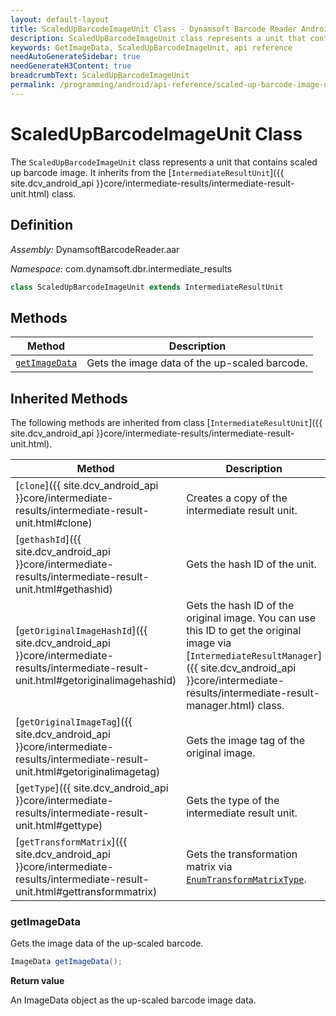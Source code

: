 ```yaml
---
layout: default-layout
title: ScaledUpBarcodeImageUnit Class - Dynamsoft Barcode Reader Android Edition
description: ScaledUpBarcodeImageUnit class represents a unit that contains scaled up barcode image. It inherits from the IntermediateResultUnit class.
keywords: GetImageData, ScaledUpBarcodeImageUnit, api reference
needAutoGenerateSidebar: true
needGenerateH3Content: true
breadcrumbText: ScaledUpBarcodeImageUnit
permalink: /programming/android/api-reference/scaled-up-barcode-image-unit-v10.0.21.html
---
```


# ScaledUpBarcodeImageUnit Class

The `ScaledUpBarcodeImageUnit` class represents a unit that contains scaled up barcode image. It inherits from the [`IntermediateResultUnit`]({{ site.dcv_android_api }}core/intermediate-results/intermediate-result-unit.html) class.

## Definition

*Assembly:* DynamsoftBarcodeReader.aar

*Namespace:* com.dynamsoft.dbr.intermediate_results

```java
class ScaledUpBarcodeImageUnit extends IntermediateResultUnit
```

## Methods

| Method | Description |
| ------ | ----------- |
| [`getImageData`](#getimagedata) | Gets the image data of the up-scaled barcode. |

## Inherited Methods

The following methods are inherited from class [`IntermediateResultUnit`]({{ site.dcv_android_api }}core/intermediate-results/intermediate-result-unit.html).

| Method | Description |
|------- |-------------|
| [`clone`]({{ site.dcv_android_api }}core/intermediate-results/intermediate-result-unit.html#clone) | Creates a copy of the intermediate result unit. |
| [`gethashId`]({{ site.dcv_android_api }}core/intermediate-results/intermediate-result-unit.html#gethashid) | Gets the hash ID of the unit. |
| [`getOriginalImageHashId`]({{ site.dcv_android_api }}core/intermediate-results/intermediate-result-unit.html#getoriginalimagehashid) | Gets the hash ID of the original image. You can use this ID to get the original image via [`IntermediateResultManager`]({{ site.dcv_android_api }}core/intermediate-results/intermediate-result-manager.html) class. |
| [`getOriginalImageTag`]({{ site.dcv_android_api }}core/intermediate-results/intermediate-result-unit.html#getoriginalimagetag) | Gets the image tag of the original image. |
| [`getType`]({{ site.dcv_android_api }}core/intermediate-results/intermediate-result-unit.html#gettype) | Gets the type of the intermediate result unit. |
| [`getTransformMatrix`]({{ site.dcv_android_api }}core/intermediate-results/intermediate-result-unit.html#gettransformmatrix) | Gets the transformation matrix via [`EnumTransformMatrixType`]({{site.dcv_enumerations}}core/transform-matrix-type.html). |

### getImageData

Gets the image data of the up-scaled barcode.

```java
ImageData getImageData();
```

**Return value**

An ImageData object as the up-scaled barcode image data.
